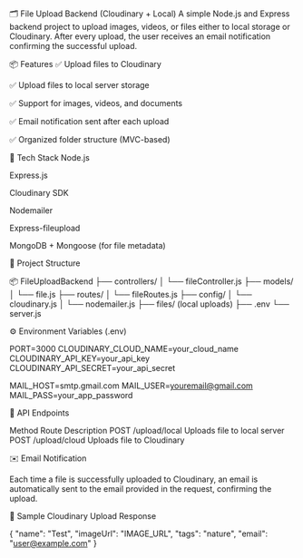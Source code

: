 🗂️ File Upload Backend (Cloudinary + Local)
A simple Node.js and Express backend project to upload images, videos, or files either to local storage or Cloudinary. After every upload, the user receives an email notification confirming the successful upload.

📦 Features
✅ Upload files to Cloudinary

✅ Upload files to local server storage

✅ Support for images, videos, and documents

✅ Email notification sent after each upload

✅ Organized folder structure (MVC-based)

🚀 Tech Stack
Node.js

Express.js

Cloudinary SDK

Nodemailer

Express-fileupload

MongoDB + Mongoose (for file metadata)

📁 Project Structure

📦 FileUploadBackend
├── controllers/
│   └── fileController.js
├── models/
│   └── file.js
├── routes/
│   └── fileRoutes.js
├── config/
│   └── cloudinary.js
│   └── nodemailer.js
├── files/ (local uploads)
├── .env
└── server.js

⚙️ Environment Variables (.env)

PORT=3000
CLOUDINARY_CLOUD_NAME=your_cloud_name
CLOUDINARY_API_KEY=your_api_key
CLOUDINARY_API_SECRET=your_api_secret

MAIL_HOST=smtp.gmail.com
MAIL_USER=youremail@gmail.com
MAIL_PASS=your_app_password

📮 API Endpoints

Method	Route	        Description
POST	/upload/local	Uploads file to local server
POST	/upload/cloud	Uploads file to Cloudinary

✉️ Email Notification

Each time a file is successfully uploaded to Cloudinary, an email is automatically sent to the email provided in the request, confirming the upload.

📸 Sample Cloudinary Upload Response

{
  "name": "Test",
  "imageUrl": "IMAGE_URL",
  "tags": "nature",
  "email": "user@example.com"
}
